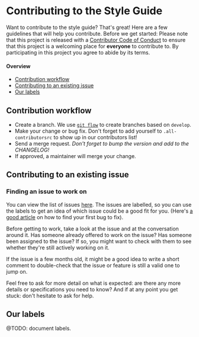 # Contributing to the Style Guide

Want to contribute to the style guide? That's great! Here are a few guidelines that will help you contribute. Before we get started: Please note that this project is released with a [Contributor Code of Conduct](CODE_OF_CONDUCT.md) to ensure that this project is a welcoming place for **everyone** to contribute to. By participating in this project you agree to abide by its terms.

#### Overview

* [Contribution workflow](#contribution-workflow)
* [Contributing to an existing issue](#contributing-to-an-existing-issue)
* [Our labels](#our-labels)

## Contribution workflow

 * Create a branch. We use [`git flow`](https://github.com/nvie/gitflow) to create branches based on `develop`.
 * Make your change or bug fix. Don't forget to add yourself to `.all-contributorsrc` to show up in our contributors list!
 * Send a merge request. *Don't forget to bump the version and add to the CHANGELOG!*
 * If approved, a maintainer will merge your change.

## Contributing to an existing issue

### Finding an issue to work on

You can view the list of issues [here](https://github.com/youngcapital/yc-linter/issues). The issues are labelled, so you can use the labels to get an idea of which issue could be a good fit for you. (Here's [a good article](https://medium.freecodecamp.com/finding-your-first-open-source-project-or-bug-to-work-on-1712f651e5ba) on how to find your first bug to fix).

Before getting to work, take a look at the issue and at the conversation around it. Has someone already offered to work on the issue? Has someone been assigned to the issue? If so, you might want to check with them to see whether they're still actively working on it.

If the issue is a few months old, it might be a good idea to write a short comment to double-check that the issue or feature is still a valid one to jump on.

Feel free to ask for more detail on what is expected: are there any more details or specifications you need to know?
And if at any point you get stuck: don't hesitate to ask for help.

## Our labels

@TODO: document labels.

